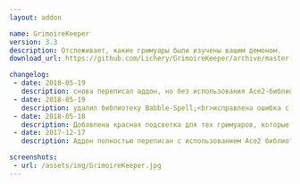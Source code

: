 ```yaml
---
layout: addon

name: GrimoireKeeper
version: 3.3
description: Отслеживает, какие гримуары были изучены вашим демоном.
download_url: https://github.com/Lichery/GrimoireKeeper/archive/master.zip

changelog:
 - date: 2018-05-19
   description: снова переписал аддон, но без использования Ace2-библиотек.
 - date: 2018-05-19
   description: удалил библиотеку Babble-Spell;<br>исправлена ошибка с типом демона на не английском клиенте;<br>добавлены желтые выделения для гримуаров.
 - date: 2018-05-18
   description: Добавлена красная подсветка для тех гримуаров, которые не подходят для нынешнего демона.
 - date: 2017-12-17
   description: Аддон полностью переписан с использованием Ace2 библиотек.<br>Теперь аддон работает независимо от языка клиента и сервера.

screenshots:
 - url: /assets/img/GrimoireKeeper.jpg
---
```

